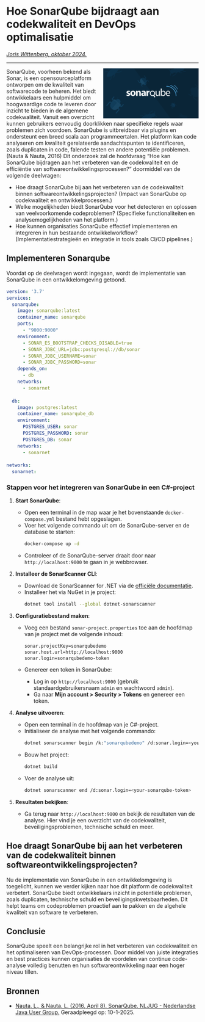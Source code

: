 # Hoe SonarQube bijdraagt aan codekwaliteit en DevOps optimalisatie

*[Joris Wittenberg, oktober 2024.](https://github.com/hanaim-devops/devops-blog-jwittenberg/tree/main/src/sonarqube-blog-post)*

<hr>
<img src="plaatjes/Sonarqube-logo.png" width="250" align="right" alt="mdbook logo om weg te halen" title="maar vergeet de alt tekst niet">

SonarQube, voorheen bekend als Sonar, is een opensourceplatform ontworpen om de kwaliteit van softwarecode te beheren. Het biedt ontwikkelaars een hulpmiddel om hoogwaardige code te leveren door inzicht te bieden in de algemene codekwaliteit. Vanuit een overzicht kunnen gebruikers eenvoudig doorklikken naar specifieke regels waar problemen zich voordoen. SonarQube is uitbreidbaar via plugins en ondersteunt een breed scala aan programmeertalen. Het platform kan code analyseren om kwaliteit gerelateerde aandachtspunten te identificeren, zoals duplicaten in code, falende testen en andere potentiële problemen. (Nauta & Nauta, 2016)
Dit onderzoek zal de hoofdvraag “Hoe kan SonarQube bijdragen aan het verbeteren van de codekwaliteit en de efficiëntie van softwareontwikkelingsprocessen?” doormiddel van de volgende deelvragen:

- Hoe draagt SonarQube bij aan het verbeteren van de codekwaliteit binnen softwareontwikkelingsprojecten?
(Impact van SonarQube op codekwaliteit en ontwikkelprocessen.)
- Welke mogelijkheden biedt SonarQube voor het detecteren en oplossen van veelvoorkomende codeproblemen?
(Specifieke functionaliteiten en analysemogelijkheden van het platform.)
- Hoe kunnen organisaties SonarQube effectief implementeren en integreren in hun bestaande ontwikkelworkflow?
(Implementatiestrategieën en integratie in tools zoals CI/CD pipelines.)

## Implementeren Sonarqube
Voordat op de deelvragen wordt ingegaan, wordt de implementatie van SonarQube in een ontwikkelomgeving getoond.

```yaml
version: '3.7'
services:
  sonarqube:
    image: sonarqube:latest
    container_name: sonarqube
    ports:
      - "9000:9000"
    environment:
      - SONAR_ES_BOOTSTRAP_CHECKS_DISABLE=true
      - SONAR_JDBC_URL=jdbc:postgresql://db/sonar
      - SONAR_JDBC_USERNAME=sonar
      - SONAR_JDBC_PASSWORD=sonar
    depends_on:
      - db
    networks:
      - sonarnet

  db:
    image: postgres:latest
    container_name: sonarqube_db
    environment:
      POSTGRES_USER: sonar
      POSTGRES_PASSWORD: sonar
      POSTGRES_DB: sonar
    networks:
      - sonarnet

networks:
  sonarnet:
```

### Stappen voor het integreren van SonarQube in een C#-project

1. **Start SonarQube**:
   - Open een terminal in de map waar je het bovenstaande `docker-compose.yml` bestand hebt opgeslagen.
   - Voer het volgende commando uit om de SonarQube-server en de database te starten:
     ```bash
     docker-compose up -d
     ```
   - Controleer of de SonarQube-server draait door naar `http://localhost:9000` te gaan in je webbrowser.

2. **Installeer de SonarScanner CLI**:
   - Download de SonarScanner for .NET via de [officiële documentatie](https://docs.sonarsource.com/sonarqube/latest/analysis/scan/sonarscanner-for-msbuild/).
   - Installeer het via NuGet in je project:
     ```bash
     dotnet tool install --global dotnet-sonarscanner
     ```

3. **Configuratiebestand maken**:
   - Voeg een bestand `sonar-project.properties` toe aan de hoofdmap van je project met de volgende inhoud:
     ```properties
     sonar.projectKey=sonarqubedemo
     sonar.host.url=http://localhost:9000
     sonar.login=sonarqubedemo-token
     ```

   - Genereer een token in SonarQube:
     - Log in op `http://localhost:9000` (gebruik standaardgebruikersnaam `admin` en wachtwoord `admin`).
     - Ga naar **Mijn account > Security > Tokens** en genereer een token.

4. **Analyse uitvoeren**:
   - Open een terminal in de hoofdmap van je C#-project.
   - Initialiseer de analyse met het volgende commando:
     ```bash
     dotnet sonarscanner begin /k:"sonarqubedemo" /d:sonar.login=<your-sonarqube-token>
     ```
   - Bouw het project:
     ```bash
     dotnet build
     ```
   - Voer de analyse uit:
     ```bash
     dotnet sonarscanner end /d:sonar.login=<your-sonarqube-token>
     ```

5. **Resultaten bekijken**:
   - Ga terug naar `http://localhost:9000` en bekijk de resultaten van de analyse. Hier vind je een overzicht van de codekwaliteit, beveiligingsproblemen, technische schuld en meer.

## Hoe draagt SonarQube bij aan het verbeteren van de codekwaliteit binnen softwareontwikkelingsprojecten?

Nu de implementatie van SonarQube in een ontwikkelomgeving is toegelicht, kunnen we verder kijken naar hoe dit platform de codekwaliteit verbetert. SonarQube biedt ontwikkelaars inzicht in potentiële problemen, zoals duplicaten, technische schuld en beveiligingskwetsbaarheden. Dit helpt teams om codeproblemen proactief aan te pakken en de algehele kwaliteit van software te verbeteren.
## Conclusie

SonarQube speelt een belangrijke rol in het verbeteren van codekwaliteit en het optimaliseren van DevOps-processen. Door middel van juiste integraties en best practices kunnen organisaties de voordelen van continue code-analyse volledig benutten en hun softwareontwikkeling naar een hoger niveau tillen.

## Bronnen

- [Nauta, L., & Nauta, L. (2016, April 8). SonarQube. NLJUG - Nederlandse Java User Group.](https://nljug.org/java-magazine/sonarqube/#:~:text=SonarQube%20(vroeger%20Sonar%20genoemd)%20is,kwaliteit%20code%20op%20te%20leveren.) Geraadpleegd op: 10-1-2025.
